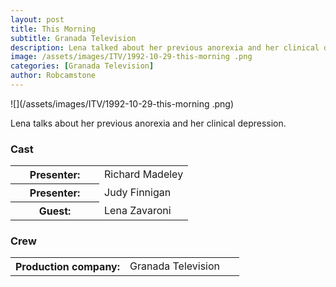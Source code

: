 ```yaml
---
layout: post
title: This Morning
subtitle: Granada Television
description: Lena talked about her previous anorexia and her clinical depression.
image: /assets/images/ITV/1992-10-29-this-morning .png
categories: [Granada Television]
author: Robcamstone
---
```


![](/assets/images/ITV/1992-10-29-this-morning .png)

Lena talks about her previous anorexia and her clinical depression.

### Cast
<table>
<tr><th style="width:50%;">Presenter:</th><td style="width:50%;">Richard Madeley</td></tr>
<tr><th>Presenter:</th><td>Judy Finnigan</td></tr>
<tr><th>Guest:</th><td>Lena Zavaroni</td></tr>
</table>

### Crew
<table>
<tr><th style="width:50%;">Production company:</th><td style="width:50%;">Granada Television</td></tr>
</table>

